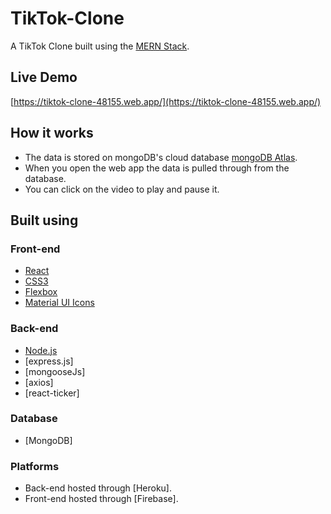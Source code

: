 # TikTok-Clone
A TikTok Clone built using the [MERN Stack](https://www.mongodb.com/mern-stack).

## Live Demo
[https://tiktok-clone-48155.web.app/](https://tiktok-clone-48155.web.app/)

## How it works
- The data is stored on mongoDB's cloud database [mongoDB Atlas](https://www.mongodb.com/cloud/atlas).
- When you open the web app the data is pulled through from the database.
- You can click on the video to play and pause it.

## Built using

### Front-end
- [React](https://reactjs.org/)
- [CSS3](https://developer.mozilla.org/en-US/docs/Web/CSS)
- [Flexbox](https://developer.mozilla.org/en-US/docs/Learn/CSS/CSS_layout/Flexbox)
- [Material UI Icons](https://material-ui.com/)

### Back-end
- [Node.js](https://nodejs.org/en/)
- [express.js]
- [mongooseJs]
- [axios]
- [react-ticker]

### Database
- [MongoDB]

### Platforms
- Back-end hosted through [Heroku].
- Front-end hosted through [Firebase].
